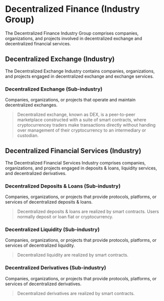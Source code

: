 # Decentralized Finance (Industry Group)

The Decentralized Finance Industry Group comprises companies, organizations, and projects involved in decentralized exchange and decentralized financial services.



## Decentralized Exchange (Industry)

The Decentralized Exchange Industry contains companies, organizations, and projects engaged in decentralized exchange and exchange services.

### Decentralized Exchange (Sub-industry)

Companies, organizations, or projects that operate and maintain decentralized exchanges.

> Decentralized exchange, known as DEX, is a peer-to-peer marketplace constructed with a suite of smart contracts, where cryptocurrencey traders make transactions directly without handing over management of their cryptocurrency to an intermediary or custodian.



## Decentralized Financial Services (Industry)

The Decentralized Financial Services Industry comprises companies, organizations, and projects engaged in deposits & loans, liquidity services, and decentralized derivatives.&#x20;

### Decentralized Deposits & Loans (Sub-industry)

Companies, organizations, or projects that provide protocols, platforms, or services of decentralized deposits & loans.&#x20;

> Decentralized deposits & loans are realized by smart contracts.  Users normally deposit or loan fiat or cryptocurrency.

### Decentralized Liquidity (Sub-industry)

Companies, organizations, or projects that provide protocols, platforms, or services of decentralized liquidity.&#x20;

> Decentralized liquidity are realized by smart contracts.&#x20;

### Decentralized Derivatives (Sub-industry)

Companies, organizations, or projects that provide protocols, platforms, or services of decentralized derivatives.&#x20;

> Decentralized derivatives are realized by smart contracts.
